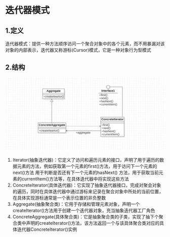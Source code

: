# 迭代器模式

## 1.定义

迭代器模式：提供一种方法顺序访问一个聚合对象中的各个元素，而不用暴漏对该对象的内部表示，迭代器又称游标(Cursor)模式，它是一种对象行为型模式

## 2.结构

<img src="img/IteratorThought.png" alt="迭代器模式思想类图">

1. Iterator(抽象迭代器)：它定义了访问和遍历元素的接口，声明了用于遍历的数据元素的方法，例如获取第一个元素的first()方法，用于访问下一个元素的next()方法 用于判断是否还有下一个元素的hasNext()
   方法，用于获取当前元素的currentItem()方法等，在具体迭代器中将实现这些方法
2. ConcreteIterator(具体迭代器)：它实现了抽象迭代器接口，完成对聚会对象的遍历，同时在具体迭代器中通过游标来记录在聚合对象中所处的当前位置，在具体实现游标通常是一个表示位置的非负整数
3. Aggregate(抽象聚合类)：它用于存储和管理元素对象，声明一个createIterator()方法用于创建一个迭代器对象，充当抽象迭代器工厂角色
4. ConcreteAggregate(具体聚合类)：它是抽象聚合类的子类，实现了抽下个聚合类中声明的createIterator()方法，该方法返回一个与该具体聚合类对应的具体迭代器ConcreteIterator()实例


